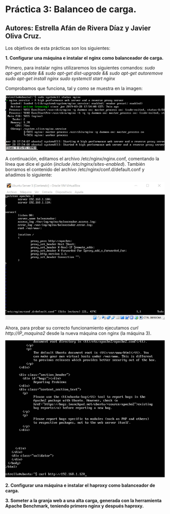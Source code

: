 # Práctica 3: Balanceo de carga.
## Autores: Estrella Afán de Rivera Díaz y Javier Oliva Cruz.


Los objetivos de esta prácticas son los siguientes: 

**1. Configurar una máquina e instalar el nginx como balanceador de carga.**

Primero, para instalar ngins utilizaremos los siguientes comandos:
*sudo apt-get update && sudo apt-get dist-upgrade && sudo apt-get
autoremove
sudo apt-get install nginx
sudo systemctl start nginx*

Comprobamos que funciona, tal y como se muestra en la imagen:

![img](https://github.com/estrella415/SWAP/blob/master/Practica3/1.png)

A continuación, editamos el archivo /etc/nginx/nginx.conf, comentando la línea que dice el guión (*include /etc/nginx/sites-enabled*). 
También borramos el contenido del archivo /etc/nginx/conf.d/default.conf y añadimos lo siguiente:

![img](https://github.com/estrella415/SWAP/blob/master/Practica3/6.jpeg)

Ahora, para probar su correcto funcionamiento ejecutamos *curl http://IP_maquina2* desde la nueva máquina con nginx (la máquina 3).

![img](https://github.com/estrella415/SWAP/blob/master/Practica3/2.png)

**2. Configurar una máquina e instalar el haproxy como balanceador de carga.**

**3. Someter a la granja web a una alta carga, generada con la herramienta Apache Benchmark, teniendo primero nginx y después haproxy.**

